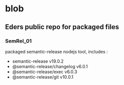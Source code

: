 # blob

## Eders public repo for packaged files

### SemRel_01
packaged semantic-release nodejs  tool, includes :
- semantic-release v19.0.2
- @semantic-release/changelog v6.0.1
- @semantic-release/exec v6.0.3
- @semantic-release/git v10.0.1
